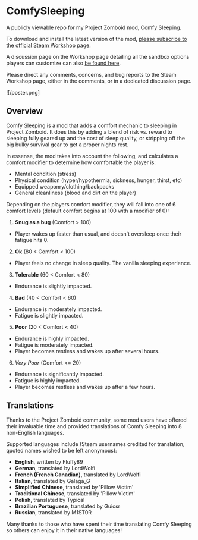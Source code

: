 # ComfySleeping
A publicly viewable repo for my Project Zomboid mod, Comfy Sleeping.

To download and install the latest version of the mod, [please subscribe to the official Steam Workshop page](https://steamcommunity.com/sharedfiles/filedetails/?id=2998737588).

A discussion page on the Workshop page detailing all the sandbox options players can customize can also [be found here](https://steamcommunity.com/workshop/filedetails/discussion/2998737588/3803903008590586667/).

Please direct any comments, concerns, and bug reports to the Steam Workshop page, either in the comments, or in a dedicated discussion page.

![/poster.png]

## Overview

Comfy Sleeping is a mod that adds a comfort mechanic to sleeping in Project Zomboid. It does this by adding a blend of risk vs. reward to sleeping fully geared up and the cost of sleep quality, or stripping off the big bulky survival gear to get a proper nights rest.

In essense, the mod takes into account the following, and calculates a comfort modifier to determine how comfortable the player is:
 - Mental condition (stress)
 - Physical condition (hyper/hypothermia, sickness, hunger, thirst, etc)
 - Equipped weaponry/clothing/backpacks
 - General cleanliness (blood and dirt on the player)
 
Depending on the players comfort modifier, they will fall into one of 6 comfort levels (default comfort begins at 100 with a modifier of 0):
 1. **Snug as a bug** (Comfort > 100)
  - Player wakes up faster than usual, and doesn't oversleep once their fatigue hits 0.
 
 2. **Ok** (80 < Comfort < 100)
  - Player feels no change in sleep quality. The vanilla sleeping experience.
 
 3. **Tolerable** (60 < Comfort < 80)
  - Endurance is slightly impacted.
 
 4. **Bad** (40 < Comfort < 60)
  - Endurance is moderately impacted.
  - Fatigue is slightly impacted.
 
 5. **Poor** (20 < Comfort < 40)
  - Endurance is highly impacted.
  - Fatigue is moderately impacted.
  - Player becomes restless and wakes up after several hours.
 
 6. *Very Poor* (Comfort <= 20)
  - Endurance is significantly impacted.
  - Fatigue is highly impacted.
  - Player becomes restless and wakes up after a few hours.
  
## Translations

Thanks to the Project Zomboid community, some mod users have offered their invaluable time and provided translations of Comfy Sleeping into 8 non-English languages.

Supported languages include (Steam usernames credited for translation, quoted names wished to be left anonymous):
 - **English**, written by Fluffy89
 - **German**, translated by LordWolfi
 - **French (French Canadian)**, translated by LordWolfi
 - **Italian**, translated by Galaga_G
 - **Simplified Chinese**, translated by 'Pillow Victim'
 - **Traditional Chinese**, translated by 'Pillow Victim'
 - **Polish**, translated by Typical
 - **Brazilian Portuguese**, translated by Guicsr
 - **Russian**, translated by M1ST0R
 
Many thanks to those who have spent their time translating Comfy Sleeping so others can enjoy it in their native languages!